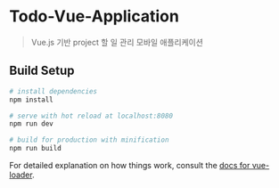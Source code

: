 # Todo-Vue-Application

> Vue.js 기반 project
> 할 일 관리 모바일 애플리케이션

## Build Setup

``` bash
# install dependencies
npm install

# serve with hot reload at localhost:8080
npm run dev

# build for production with minification
npm run build
```

For detailed explanation on how things work, consult the [docs for vue-loader](http://vuejs.github.io/vue-loader).
